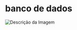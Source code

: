 # banco de dados

![Descrição da Imagem](https://hermes.dio.me/articles/cover/440d9f87-a182-49c6-ae88-b0bab973e5d8.png)
